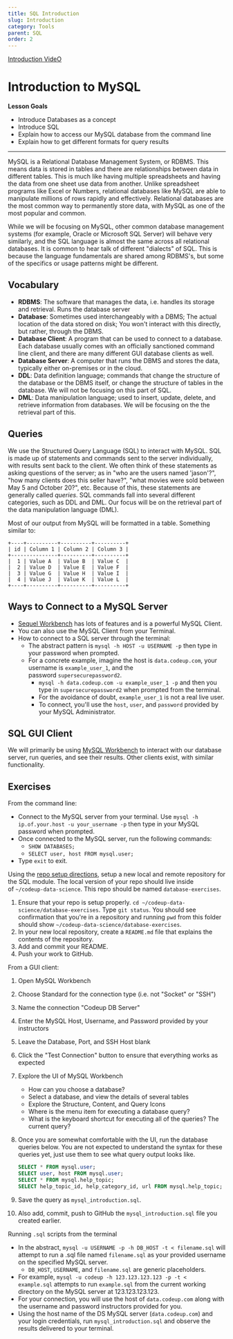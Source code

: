 ```yaml
---
title: SQL Introduction
slug: Introduction
category: Tools
parent: SQL
order: 2
---
```

[Introduction VideO](https://www.canva.com/design/DAFtIN4LJpM/vK-xYTbXklpZnTuQlJNy0Q/view?utm_content=DAFtIN4LJpM&utm_campaign=designshare&utm_medium=link&utm_source=viewer)
    
# Introduction to MySQL

**Lesson Goals**

- Introduce Databases as a concept
- Introduce SQL
- Explain how to access our MySQL database from the command line
- Explain how to get different formats for query results

---

MySQL is a Relational Database Management System, or RDBMS. This means data is stored in tables and there are relationships between data in different tables. This is much like having multiple spreadsheets and having the data from one sheet use data from another. Unlike spreadsheet programs like Excel or Numbers, relational databases like MySQL are able to manipulate millions of rows rapidly and effectively. Relational databases are the most common way to permanently store data, with MySQL as one of the most popular and common.

While we will be focusing on MySQL, other common database management systems (for example, Oracle or Microsoft SQL Server) will behave very similarly, and the SQL language is almost the same across all relational databases. It is common to hear talk of different "dialects" of SQL. This is because the language fundamentals are shared among RDBMS's, but some of the specifics or usage patterns might be different.

## Vocabulary

- **RDBMS**: The software that manages the data, i.e. handles its storage and retrieval. Runs the database server
- **Database**: Sometimes used interchangeably with a DBMS; The actual location of the data stored on disk; You won't interact with this directly, but rather, through the DBMS.
- **Database Client**: A program that can be used to connect to a database. Each database usually comes with an officially sanctioned command line client, and there are many different GUI database clients as well.
- **Database Server**: A computer that runs the DBMS and stores the data, typically either on-premises or in the cloud.
- **DDL**: Data definition language; commands that change the structure of the database or the DBMS itself, or change the structure of tables in the database. We will not be focusing on this part of SQL.
- **DML**: Data manipulation language; used to insert, update, delete, and retrieve information from databases. We will be focusing on the the retrieval part of this.

## Queries

We use the Structured Query Language (SQL) to interact with MySQL. SQL is made up of statements and commands sent to the server individually, with results sent back to the client. We often think of these statements as asking questions of the server; as in "who are the users named 'jason'?", "how many clients does this seller have?", "what movies were sold between May 5 and October 20?", etc. Because of this, these statements are generally called *queries*. SQL commands fall into several different categories, such as DDL and DML. Our focus will be on the retrieval part of the data manipulation language (DML).

Most of our output from MySQL will be formatted in a table. Something similar to:

```
+----+----------+----------+----------+
| id | Column 1 | Column 2 | Column 3 |
+---------------+----------+----------+
|  1 | Value A  | Value B  | Value C  |
|  2 | Value D  | Value E  | Value F  |
|  3 | Value G  | Value H  | Value I  |
|  4 | Value J  | Value K  | Value L  |
+----+----------+----------+----------+

```

## Ways to Connect to a MySQL Server

- [Sequel Workbench](https://www.mysql.com/products/workbench/) has lots of features and is a powerful MySQL Client.
- You can also use the MySQL Client from your Terminal.
- How to connect to a SQL server through the terminal:
    - The abstract pattern is `mysql -h HOST -u USERNAME -p` then type in your password when prompted.
    - For a concrete example, imagine the host is `data.codeup.com`, your username is `example_user_1`, and the password `supersecurepassword2`.
        - `mysql -h data.codeup.com -u example_user_1 -p` and then you type in `supersecurepassword2` when prompted from the terminal.
        - For the avoidance of doubt, `example_user_1` is not a real live user.
        - To connect, you'll use the `host`, `user`, and `password` provided by your MySQL Administrator.

## SQL GUI Client

We will primarily be using [MySQL Workbench](https://www.mysql.com/products/workbench/) to interact with our database server, run queries, and see their results. Other clients exist, with similar functionality.

## Exercises

From the command line:

- Connect to the MySQL server from your terminal. Use `mysql -h ip.of.your.host -u your_username -p` then type in your MySQL password when prompted.
- Once connected to the MySQL server, run the following commands:
    - `SHOW DATABASES;`
    - `SELECT user, host FROM mysql.user;`
- Type `exit` to exit.

Using the [repo setup directions](https://ds.codeup.com/fundamentals/git/), setup a new local and remote repository for the SQL module. The local version of your repo should live inside of `~/codeup-data-science`. This repo should be named `database-exercises`.

1. Ensure that your repo is setup properly. `cd ~/codeup-data-science/database-exercises`. Type `git status`. You should see confirmation that you're in a repository and running `pwd` from this folder should show `~/codeup-data-science/database-exercises`.
2. In your new local repository, create a `README.md` file that explains the contents of the repository.
3. Add and commit your README.
4. Push your work to GitHub.

From a GUI client:

1. Open MySQL Workbench
2. Choose Standard for the connection type (i.e. not "Socket" or "SSH")
3. Name the connection "Codeup DB Server"
4. Enter the MySQL Host, Username, and Password provided by your instructors
5. Leave the Database, Port, and SSH Host blank
6. Click the "Test Connection" button to ensure that everything works as expected
7. Explore the UI of MySQL Workbench
    - How can you choose a database?
    - Select a database, and view the details of several tables
    - Explore the Structure, Content, and Query Icons
    - Where is the menu item for executing a database query?
    - What is the keyboard shortcut for executing all of the queries? The current query?
8. Once you are somewhat comfortable with the UI, run the database queries below. You are not expected to understand the syntax for these queries yet, just use them to see what query output looks like.
    
    ```sql
    SELECT * FROM mysql.user;
    SELECT user, host FROM mysql.user;
    SELECT * FROM mysql.help_topic;
    SELECT help_topic_id, help_category_id, url FROM mysql.help_topic;
    ```
    
9. Save the query as `mysql_introduction.sql`.
10. Also add, commit, push to GitHub the `mysql_introduction.sql` file you created earlier.

Running `.sql` scripts from the terminal

- In the abstract, `mysql -u USERNAME -p -h DB_HOST -t < filename.sql` will attempt to run a .sql file named `filename.sql` as your provided username on the specified MySQL server.
    - `DB_HOST`, `USERNAME`, and `filename.sql` are generic placeholders.
- For example, `mysql -u codeup -h 123.123.123.123 -p -t < example.sql` attempts to run `example.sql` from the current working directory on the MySQL server at 123.123.123.123.
- For your connection, you will use the host of `data.codeup.com` along with the username and password instructors provided for you.
- Using the host name of the DS MySQL server (`data.codeup.com`) and your login credentials, run `mysql_introduction.sql` and observe the results delivered to your terminal.